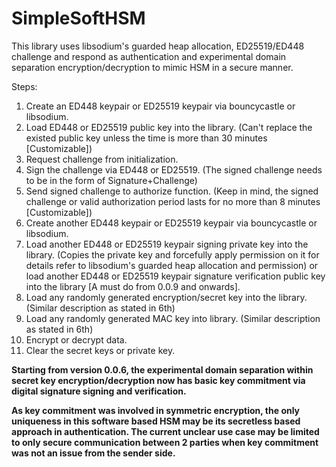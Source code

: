 # SimpleSoftHSM
This library uses libsodium's guarded heap allocation, ED25519/ED448 challenge and respond as authentication and experimental domain separation encryption/decryption to mimic HSM in a secure manner.

Steps:
1. Create an ED448 keypair or ED25519 keypair via bouncycastle or libsodium.
2. Load ED448 or ED25519 public key into the library. (Can't replace the existed public key unless the time is more than 30 minutes [Customizable])
3. Request challenge from initialization.
4. Sign the challenge via ED448 or ED25519. (The signed challenge needs to be in the form of Signature+Challenge)
5. Send signed challenge to authorize function. (Keep in mind, the signed challenge or valid authorization period lasts for no more than 8 minutes [Customizable])
6. Create another ED448 keypair or ED25519 keypair via bouncycastle or libsodium.
7. Load another ED448 or ED25519 keypair signing private key into the library. (Copies the private key and forcefully apply permission on it for details refer to libsodium's guarded heap allocation and permission) or load another ED448 or ED25519 keypair signature verification public key into the library [A must do from 0.0.9 and onwards]. 
8. Load any randomly generated encryption/secret key into the library. (Similar description as stated in 6th)
9. Load any randomly generated MAC key into library. (Similar description as stated in 6th)
10. Encrypt or decrypt data. 
11. Clear the secret keys or private key.

**Starting from version 0.0.6, the experimental domain separation within secret key encryption/decryption now has basic key commitment via digital signature signing and verification.**

**As key commitment was involved in symmetric encryption, the only uniqueness in this software based HSM may be its secretless based approach in authentication. The current unclear use case may be limited to only secure communication between 2 parties when key commitment was not an issue from the sender side.**
